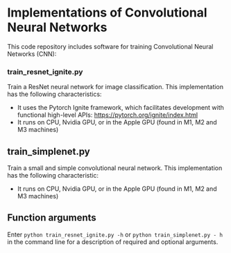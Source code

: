 # Implementations of Convolutional Neural Networks

This code repository includes software for training Convolutional Neural Networks (CNN):

### train_resnet_ignite.py
Train a ResNet neural network for image classification. This implementation has the following characteristics:
- It uses the Pytorch Ignite framework, which facilitates development with functional high-level APIs: https://pytorch.org/ignite/index.html
- It runs on CPU, Nvidia GPU, or in the Apple GPU (found in M1, M2 and M3 machines)

## train_simplenet.py
Train a small and simple convolutional neural network. This implementation has the following characteristic:
- It runs on CPU, Nvidia GPU, or in the Apple GPU (found in M1, M2 and M3 machines)

## Function arguments
Enter `python train_resnet_ignite.py -h` or `python train_simplenet.py - h` in the command line for a description of required and optional arguments.
